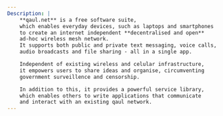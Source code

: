 ```yaml
---
Description: |
    **qaul.net** is a free software suite,
    which enables everyday devices, such as laptops and smartphones
    to create an internet independent **decentralised and open**
    ad-hoc wireless mesh network.
    It supports both public and private text messaging, voice calls,
    audio broadcasts and file sharing - all in a single app.

    Independent of existing wireless and celular infrastructure,
    it empowers users to share ideas and organise, circumventing
    government surveillence and censorship.

    In addition to this, it provides a powerful service library,
    which enables others to write applications that communicate
    and interact with an existing qaul network.
---
```


